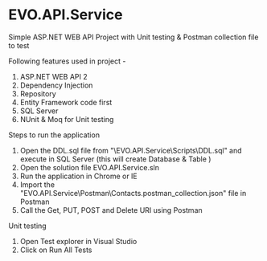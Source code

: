 # EVO.API.Service
Simple ASP.NET WEB API Project with Unit testing &amp; Postman collection file to test

Following features used in project -
1) ASP.NET WEB API 2
2) Dependency Injection
3) Repository
4) Entity Framework code first
5) SQL Server
3) NUnit & Moq for Unit testing

Steps to run the application
1) Open the DDL.sql file from "\EVO.API.Service\Scripts\DDL.sql" and execute in SQL Server (this will create Database & Table )
2) Open the solution file EVO.API.Service.sln 
3) Run the application in Chrome or IE
4) Import the "EVO.API.Service\Postman\Contacts.postman_collection.json" file in Postman
5) Call the Get, PUT, POST and Delete URI using Postman

Unit testing 
1) Open Test explorer in Visual Studio
2) Click on Run All Tests
